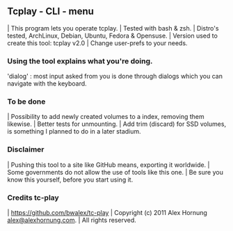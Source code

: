 ## Tcplay - CLI - menu


| This program lets you operate tcplay.
| Tested with bash & zsh.
| Distro's tested, ArchLinux, Debian, Ubuntu, Fedora & Opensuse.
| Version used to create this tool: tcplay v2.0
| Change user-prefs to your needs.

### Using the tool explains what you're doing.

'dialog' : most input asked from you is done through dialogs which you can
navigate with the keyboard.

### To be done

| Possibility to add newly created volumes to a index, removing them likewise.
| Better tests for unmounting.
| Add trim (discard) for SSD volumes, is something I planned to do in a later stadium.

### Disclaimer

| Pushing this tool to a site like GitHub means, exporting it worldwide.
| Some governments do not allow the use of tools like this one. 
| Be sure you know this yourself, before you start using it.


### Credits tc-play
| https://github.com/bwalex/tc-play
| Copyright (c) 2011 Alex Hornung <alex@alexhornung.com>.
| All rights reserved.

